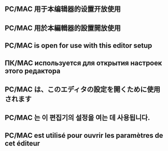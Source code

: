 ## PC/MAC 用于本编辑器的设置开放使用

## PC/MAC 用於本編輯器的設置開放使用

## PC/MAC is open for use with this editor setup

## ПК/MAC используется для открытия настроек этого редактора

## PC/MAC は、このエディタの設定を開くために使用されます

## PC/MAC 는 이 편집기의 설정을 여는 데 사용됩니다.

## PC/MAC est utilisé pour ouvrir les paramètres de cet éditeur
